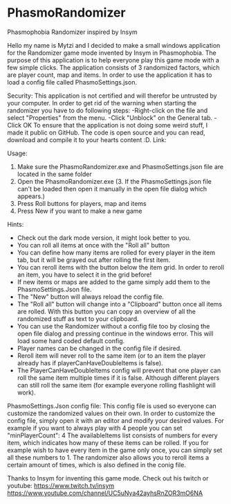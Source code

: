 # PhasmoRandomizer
Phasmophobia Randomizer inspired by Insym

Hello my name is Mytzi and I decided to make a small windows application for
the Randomizer game mode invented by Insym in Phasmophobia.
The purpose of this application is to help everyone play this game mode with a few simple clicks.
The application consists of 3 randomized factors, which are player count, map and items.
In order to use the application it has to load a config file called PhasmoSettings.json.

Security:
This application is not certified and will therefor be untrusted by your computer.
In order to get rid of the warning when starting the randomizer you have to do following steps:
   -Right-click on the file and select "Properties" from the menu.
   -Click "Unblock" on the General tab.
   -Click OK
To ensure that the application is not doing some weird stuff, I made it public on GitHub.
The code is open source and you can read, download and compile it to your hearts content :D.
Link: 

Usage:
1. Make sure the PhasmoRandomizer.exe and PhasmoSettings.json file are located in the same folder
2. Open the PhasmoRandomizer.exe
(3. If the PhasmoSettings.json file can't be loaded then open it manually in the open file dialog which appears.)
4. Press Roll buttons for players, map and items
5. Press New if you want to make a new game

Hints:
- Check out the dark mode version, it might look better to you.
- You can roll all items at once with the "Roll all" button
- You can define how many items are rolled for every player in the item tab, but it will be grayed out after rolling the first item.
- You can reroll items with the button below the item grid. In order to reroll an item, you have to select it in the grid before!
- If new items or maps are added to the game simply add them to the PhasmoSettings.Json file.
- The "New" button will always reload the config file.
- The "Roll all" button will change into a "Clipboard" button once all items are rolled. 
  With this button you can copy an overview of all the randomized stuff as text to your clipboard.
- You can use the Randomizer without a config file too by closing the open file dialog and pressing continue in the windows error. 
  This will load some hard coded default config.
- Player names can be changed in the config file if desired.  
- Reroll item will never roll to the same item (or to an item the player already has if playerCanHaveDoubleItems is false).
- The PlayerCanHaveDoubleItems config will prevent that one player can roll the same item multiple times if it is false. 
  Although different players can still roll the same item (for example everyone rolling flashlight will work).

PhasmoSettings.Json config file:
This config file is used so everyone can customize the randomized values on their own.
In order to customize the config file, simply open it with an editor and modify your desired values.
For example if you want to always play with 4 people you can set "minPlayerCount": 4
The availableItems list consists of numbers for every item, which indicates how many of these items can be rolled.
If you for example wish to have every item in the game only once, you can simply set all these numbers to 1.
The randomizer also allows you to reroll items a certain amount of times, which is also defined in the conig file.

Thanks to Insym for inventing this game mode.
Check out his twitch or youtube:
https://www.twitch.tv/insym
https://www.youtube.com/channel/UC5uNya42ayhsRnZOR3mO6NA
